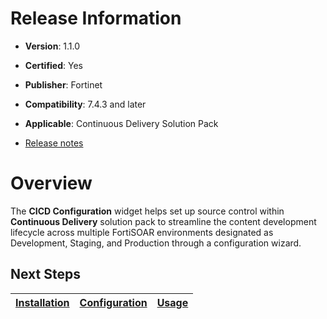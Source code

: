 # Release Information

- **Version**: 1.1.0

- **Certified**: Yes

- **Publisher**: Fortinet  

- **Compatibility**: 7.4.3 and later

- **Applicable**: Continuous Delivery Solution Pack

- [Release notes](./widget/release_notes.md)

# Overview

The **CICD Configuration** widget helps set up source control within **Continuous Delivery** solution pack to streamline the content development lifecycle across multiple FortiSOAR environments designated as Development, Staging, and Production through a configuration wizard.

## Next Steps

| [Installation](./docs/setup.md#installation) | [Configuration](./docs/setup.md#configuration) | [Usage](./docs/usage.md) |
|----------------------------------------------|------------------------------------------------|--------------------------|